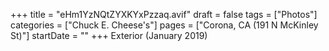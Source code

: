 +++
title = "eHm1YzNQtZYXKYxPzzaq.avif"
draft = false
tags = ["Photos"]
categories = ["Chuck E. Cheese's"]
pages = ["Corona, CA (191 N McKinley St)"]
startDate = ""
+++
Exterior (January 2019)
